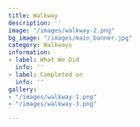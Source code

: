 ```yaml
---
title: Walkway
description: ''
image: "/images/walkway-2.png"
bg_image: "/images/main_banner.jpg"
category: Walkways
information:
- label: What We Did
  info: ''
- label: Completed on
  info: ''
gallery:
- "/images/walkway-1.png"
- "/images/walkway-3.png"

---
```

